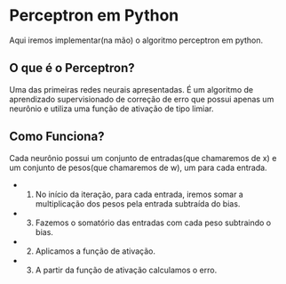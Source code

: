 # Perceptron em Python
Aqui iremos implementar(na mão) o algoritmo perceptron em python.
## O que é o Perceptron?
Uma das primeiras redes neurais apresentadas. É um algoritmo de aprendizado supervisionado de correção de erro que possui apenas um neurônio e utiliza uma função de ativação de tipo limiar.

## Como Funciona?
Cada neurônio possui um conjunto de entradas(que chamaremos de x) e um conjunto de pesos(que chamaremos de w), um para cada entrada. 
 - 1. No início da iteração, para cada entrada, iremos somar a multiplicação dos pesos pela entrada subtraída do bias. 
 - 3. Fazemos o somatório das entradas com cada peso subtraindo o bias.
 - 2. Aplicamos a função de ativação.
 - 3. A partir da função de ativação calculamos o erro.


